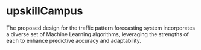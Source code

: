 # upskillCampus
The proposed design for the traffic pattern forecasting system incorporates a diverse set of Machine Learning algorithms, leveraging the strengths of each to enhance predictive accuracy and adaptability. 
